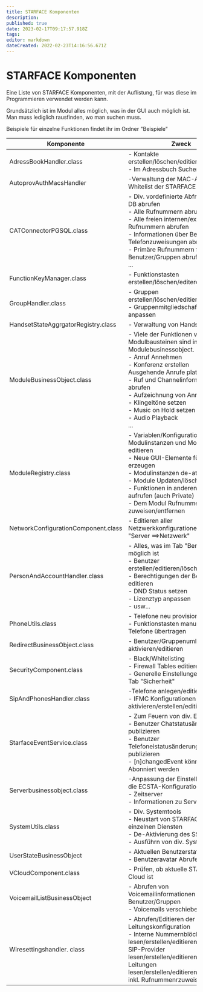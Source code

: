 ```yaml
---
title: STARFACE Komponenten
description: 
published: true
date: 2023-02-17T09:17:57.918Z
tags: 
editor: markdown
dateCreated: 2022-02-23T14:16:56.671Z
---
```


# STARFACE Komponenten
Eine Liste von STARFACE Komponenten, mit der Auflistung, für was diese im Programmieren verwendet werden kann.

Grundsätzlich ist im Modul alles möglich, was in der GUI auch möglich ist. Man muss lediglich rausfinden, wo man suchen muss.

Beispiele für einzelne Funktionen findet ihr im Ordner "Beispiele"

| Komponente | Zweck |
|-----------|----------|
| AdressBookHandler.class | - Kontakte erstellen/löschen/editieren <br/> - Im Adressbuch Suchen |
| AutoprovAuthMacsHandler | -Verwaltung der MAC-Adressen Whitelist der STARFACE |
| CATConnectorPGSQL.class | - Div. vordefinierte Abfragen aus der DB abrufen <br/> - Alle Rufnummern abrufen <br/> - Alle freien internen/extern Rufnummern abrufen <br/>  - Informationen über Benutzer und Telefonzuweisungen abrufen <br/> - Primäre Rufnummern für Benutzer/Gruppen abrufen <br/> ...
| FunctionKeyManager.class | - Funktionstasten erstellen/löschen/editeren
| GroupHandler.class | - Gruppen erstellen/löschen/editieren <br/> - Gruppenmitgliedschaften anpassen
| HandsetStateAggrgatorRegistry.class | - Verwaltung von Handset IPUI's |
| ModuleBusinessObject.class | - Viele der Funktionen von Modulbausteinen sind im Modulebusinessobject. <br/> - Anruf Annehmen <br/> - Konferenz erstellen <br/> Ausgehende Anrufe platzieren <br/> - Ruf und Channelinformationen abrufen <br/> - Aufzeichnung von Anrufen <br/> - Klingeltöne setzen <br/> - Music on Hold setzen <br/> - Audio Playback <br/> ... |
| ModuleRegistry.class | - Variablen/Konfigurationen von Modulinstanzen und Modulen editieren <br/> - Neue GUI-Elemente für Module erzeugen <br/> - Modulinstanzen de-atkvivieren <br/> - Module Updaten/löschen <br/> - Funktionen in anderen Modulen aufrufen (auch Private) <br/> - Dem Modul Rufnummern zuweisen/entfernen |
|NetworkConfigurationComponent.class | - Editieren aller Netzwerkkonfigurationen wie im Tab "Server ==>Netzwerk"
| PersonAndAccountHandler.class | - Alles, was im Tab "Benutzer" möglich ist <br/> - Benutzer erstellen/editieren/löschen <br/> - Berechtigungen der Benutzer editieren <br/> - DND Status setzen <br/> - Lizenztyp anpassen <br/> - usw...
| PhoneUtils.class | - Telefone neu provisionieren <br/> - Funktionstasten manuell auf Telefone übertragen | 
| RedirectBusinessObject.class | - Benutzer/Gruppenumleitungen de-aktivieren/editieren <br/>
|SecurityComponent.class| - Black/Whitelisting <br/> - Firewall Tables editieren  <br/>  - Generelle Einstellungen aus dem Tab "Sicherheit"
|SipAndPhonesHandler.class | -Telefone anlegen/editieren/löschen <br/> - IFMC Konfigurationen de-aktivieren/erstellen/editieren/löschen
| StarfaceEventService.class | - Zum Feuern von div. Events <br/> - Benutzer Chatstatusänderungen publizieren <br/> - Benutzer Telefoneistatusänderungen publizieren <br/> -  \[n]changedEvent können hier Abonniert werden
| Serverbusinessobject.class | -Anpassung der Einstellungen für die ECSTA-Konfiguration <br/> - Zeitserver <br/> - Informationen zu Serverlast |
|SystemUtils.class | - Div. Systemtools <br/> - Neustart von STARFACE oder einzelnen Diensten <br/> - De-Aktivierung des SSH Zugriffs <br/> - Ausführn von div. Systemscripts
| UserStateBusinessObject | - Aktuellen Benutzerstatus abfragen <br/> - Benutzeravatar Abrufen
| VCloudComponent.class | - Prüfen, ob aktuelle STARFACE eine Cloud ist
|VoicemailListBusinessObject | - Abrufen von Voicemailinformationen für Benutzer/Gruppen <br/> - Voicemails verschieben/löschen
| Wiresettingshandler. class | - Abrufen/Editieren der Allgemeinen Leitungskonfiguration <br/> - Interne Nummernblöcke lesen/erstellen/editieren/löschen <br/> SIP-Provider lesen/erstellen/editieren/löschen <br/> Leitungen lesen/erstellen/editieren/löschen inkl. Rufnummenrzuweisung <br/> |

